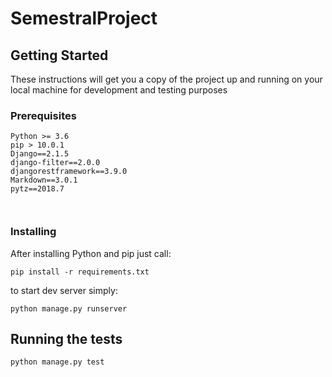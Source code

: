 # SemestralProject

## Getting Started

These instructions will get you a copy of the project up and running on your local machine for development and testing purposes

### Prerequisites

```
Python >= 3.6
pip > 10.0.1
Django==2.1.5
django-filter==2.0.0
djangorestframework==3.9.0
Markdown==3.0.1
pytz==2018.7



```

### Installing

After installing Python and pip just call:

```
pip install -r requirements.txt
```

to start dev server simply:

```
python manage.py runserver
```


## Running the tests

```
python manage.py test
```